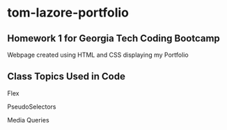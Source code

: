 # tom-lazore-portfolio

##  Homework 1 for Georgia Tech Coding Bootcamp

Webpage created using HTML and CSS displaying my Portfolio

##  Class Topics Used in Code

Flex

PseudoSelectors

Media Queries
